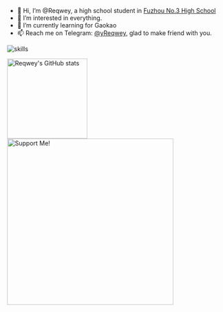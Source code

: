 - 👋 Hi, I’m @Reqwey, a high school student in [Fuzhou No.3 High School](http://fzsz.net)
- 👀 I’m interested in everything.
- 🌱 I’m currently learning for Gaokao
- 📫 Reach me on Telegram: [@yReqwey](https://t.me/yReqwey), glad to make friend with you.

![skills](https://skillicons.dev/icons?i=cpp,electron,react,vite,nextjs,mysql,ts,js,nodejs,vscode,workers)

<img src="https://github-readme-stats-one-bice.vercel.app/api?username=reqwey&count_private=true&show_icons=true&include_all_commits=true&role=OWNER,ORGANIZATION_MEMBER" alt="Reqwey's GitHub stats" height="186px" />
<img src="https://github.com/Reqwey/Reqwey/assets/50829219/34c22d07-551e-4d07-bf6e-63e65151c505" alt="Support Me!" height="386px" />

<!---
Reqwey/Reqwey is a ✨ special ✨ repository because its `README.md` (this file) appears on your GitHub profile.
You can click the Preview link to take a look at your changes.
--->
